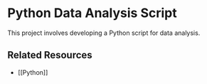 # Python Data Analysis Script

This project involves developing a Python script for data analysis.

## Related Resources
* [[Python]]
